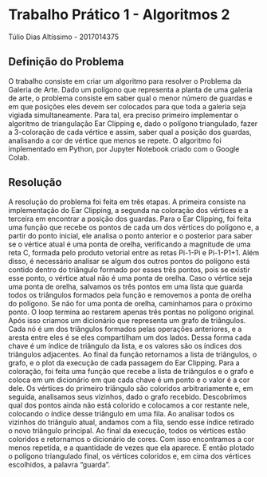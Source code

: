 # Trabalho Prático 1 - Algoritmos 2
Túlio Dias Altíssimo - 2017014375


## Definição do Problema
O trabalho consiste em criar um algoritmo para resolver o Problema da Galeria de Arte. Dado um polígono que representa a planta de uma galeria de arte, o problema consiste em saber qual o menor número de guardas e em que posições eles devem ser colocados para que toda a galeria seja vigiada simultaneamente. Para tal, era preciso primeiro implementar o algoritmo de triangulação Ear Clipping e, dado o polígono triangulado, fazer a 3-coloração de cada vértice e assim, saber qual a posição dos guardas, analisando a cor de vértice que menos se repete. O algoritmo foi implementado em Python, por Jupyter Notebook criado com o Google Colab.


## Resolução
A resolução do problema foi feita em três etapas. A primeira consiste na implementação do Ear Clipping, a segunda na coloração dos vértices e a terceira em encontrar a posição dos guardas.
Para o Ear Clipping, foi feita uma função que recebe os pontos de cada um dos vértices do polígono e, a partir do ponto inicial, ele analisa o ponto anterior e o posterior para saber se o vértice atual é uma ponta de orelha, verificando a magnitude de uma reta C, formada pelo produto vetorial entre as retas Pi-1-Pi e Pi-1-P1+1. Além disso, é necessário analisar se algum dos outros pontos do polígono está contido dentro do triângulo formado por esses três pontos, pois se existir esse ponto, o vértice atual não é uma ponta de orelha. Caso o vértice seja uma ponta de orelha, salvamos os três pontos em uma lista que guarda todos os triângulos formados pela função e removemos a ponta de orelha do polígono. Se não for uma ponta de orelha, caminhamos para o próximo ponto. O loop termina ao restarem apenas três pontas no polígono original. Após isso criamos um dicionário que representa um grafo de triângulos. Cada nó é um dos triângulos formados pelas operações anteriores, e a aresta entre eles é se eles compartilham um dos lados. Dessa forma cada chave é um índice de triângulo da lista, e os valores são os índices dos triângulos adjacentes. Ao final da função retornamos a lista de triângulos, o grafo, e o plot da execução de cada passagem do Ear Clipping.
Para a coloração, foi feita uma função que recebe a lista de triângulos e o grafo e coloca em um dicionário em que cada chave é um ponto e o valor é a cor dele. Os vértices do primeiro triângulo são coloridos arbitrariamente e, em seguida, analisamos seus vizinhos, dado o grafo recebido. Descobrimos qual dos pontos ainda não está colorido e colocamos a cor restante nele, colocando o índice desse triângulo em uma fila. Ao analisar todos os vizinhos do triângulo atual, andamos com a fila, sendo esse índice retirado o novo triângulo principal. Ao final da execução, todos os vértices estão coloridos e retornamos o dicionário de cores.
Com isso encontramos a cor menos repetida, e a quantidade de vezes que ela aparece. É então plotado o polígono triangulado final, os vértices coloridos e, em cima dos vértices escolhidos, a palavra “guarda”.
